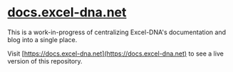 # [docs.excel-dna.net](https://docs.excel-dna.net)

This is a work-in-progress of centralizing Excel-DNA's documentation and blog into a single place.

Visit [https://docs.excel-dna.net](https://docs.excel-dna.net) to see a live version of this repository.
